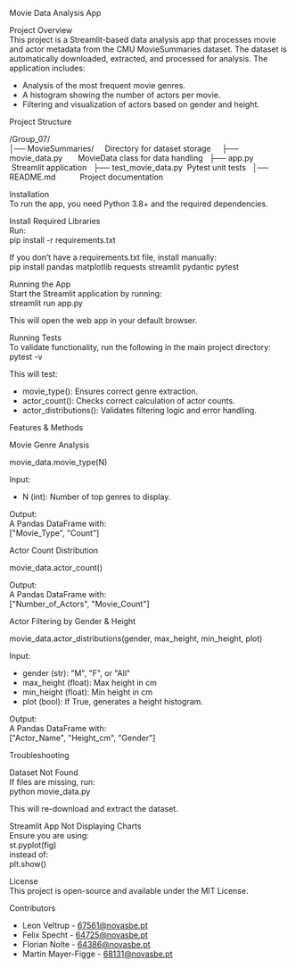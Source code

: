 Movie Data Analysis App

Project Overview  
This project is a Streamlit-based data analysis app that processes movie and actor metadata from the CMU MovieSummaries dataset. The dataset is automatically downloaded, extracted, and processed for analysis. The application includes:

- Analysis of the most frequent movie genres.  
- A histogram showing the number of actors per movie.  
- Filtering and visualization of actors based on gender and height.  

Project Structure  

/Group_07/  
│── MovieSummaries/     Directory for dataset storage    
├── movie_data.py       MovieData class for data handling  
├── app.py              Streamlit application  
├── test_movie_data.py  Pytest unit tests  
│── README.md           Project documentation

Installation  
To run the app, you need Python 3.8+ and the required dependencies.

Install Required Libraries  
Run:  
pip install -r requirements.txt  

If you don’t have a requirements.txt file, install manually:  
pip install pandas matplotlib requests streamlit pydantic pytest  


Running the App  
Start the Streamlit application by running:  
streamlit run app.py  

This will open the web app in your default browser.  


Running Tests  
To validate functionality, run the following in the main project directory:  
pytest -v  

This will test:  
- movie_type(): Ensures correct genre extraction.  
- actor_count(): Checks correct calculation of actor counts.  
- actor_distributions(): Validates filtering logic and error handling.  


Features & Methods  

Movie Genre Analysis  

movie_data.movie_type(N)  

Input:  
- N (int): Number of top genres to display.  

Output:  
A Pandas DataFrame with:  
["Movie_Type", "Count"]  


Actor Count Distribution  

movie_data.actor_count()  

Output:  
A Pandas DataFrame with:  
["Number_of_Actors", "Movie_Count"]  


Actor Filtering by Gender & Height  

movie_data.actor_distributions(gender, max_height, min_height, plot)  

Input:  
- gender (str): "M", "F", or "All"  
- max_height (float): Max height in cm  
- min_height (float): Min height in cm  
- plot (bool): If True, generates a height histogram.  

Output:  
A Pandas DataFrame with:  
["Actor_Name", "Height_cm", "Gender"]  


Troubleshooting  

Dataset Not Found  
If files are missing, run:  
python movie_data.py  

This will re-download and extract the dataset.  

Streamlit App Not Displaying Charts  
Ensure you are using:  
st.pyplot(fig)  
instead of:  
plt.show()  


License  
This project is open-source and available under the MIT License.  


Contributors  
- Leon Veltrup - 67561@novasbe.pt
- Felix Specht - 64725@novasbe.pt
- Florian Nolte - 64386@novasbe.pt
- Martin Mayer-Figge - 68131@novasbe.pt
